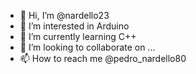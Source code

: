 - 👋 Hi, I’m @nardello23
- 👀 I’m interested in  Arduino
- 🌱 I’m currently learning C++
- 💞️ I’m looking to collaborate on ...
- 📫 How to reach me  @pedro_nardello80
<!---
nardello23/nardello23 is a ✨ special ✨ repository because its `README.md` (this file) appears on your GitHub profile.
You can click the Preview link to take a look at your changes.
--->
